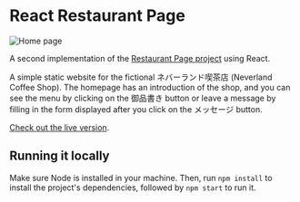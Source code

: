 # React Restaurant Page

![Home page](https://i.imgur.com/rgpMpzO.jpg)

A second implementation of the [Restaurant Page project](https://github.com/heldersrvio/restaurant-page) using React.

A simple static website for the fictional ネバーランド喫茶店 (Neverland Coffee Shop). The homepage has an introduction of the shop, and you can see the menu by clicking on the 御品書き button or leave a message by filling in the form displayed after you click on the メッセージ button.

[Check out the live version](https://heldersrvio.github.io/react-restaurant-page/#/).

## Running it locally

Make sure Node is installed in your machine. Then, run ``npm install`` to install the project's dependencies, followed by ``npm start`` to run it.
